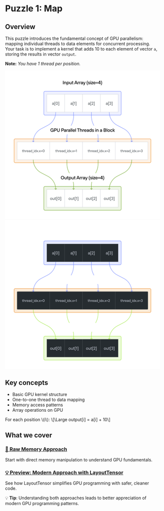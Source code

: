 # Puzzle 1: Map

## Overview

This puzzle introduces the fundamental concept of GPU parallelism: mapping individual threads to data elements for concurrent processing.
Your task is to implement a kernel that adds 10 to each element of vector `a`, storing the results in vector `output`.

**Note:** _You have 1 thread per position._

<img src="./media/01.png" alt="Map" class="light-mode-img">
<img src="./media/01d.png" alt="Map" class="dark-mode-img">

## Key concepts

- Basic GPU kernel structure
- One-to-one thread to data mapping
- Memory access patterns
- Array operations on GPU

For each position \\(i\\):
\\[\Large output[i] = a[i] + 10\\]

## What we cover

### [🔰 Raw Memory Approach](./raw.md)

Start with direct memory manipulation to understand GPU fundamentals.

### [💡 Preview: Modern Approach with LayoutTensor](./layout_tensor_preview.md)

See how LayoutTensor simplifies GPU programming with safer, cleaner code.

💡 **Tip**: Understanding both approaches leads to better appreciation of modern GPU programming patterns.
